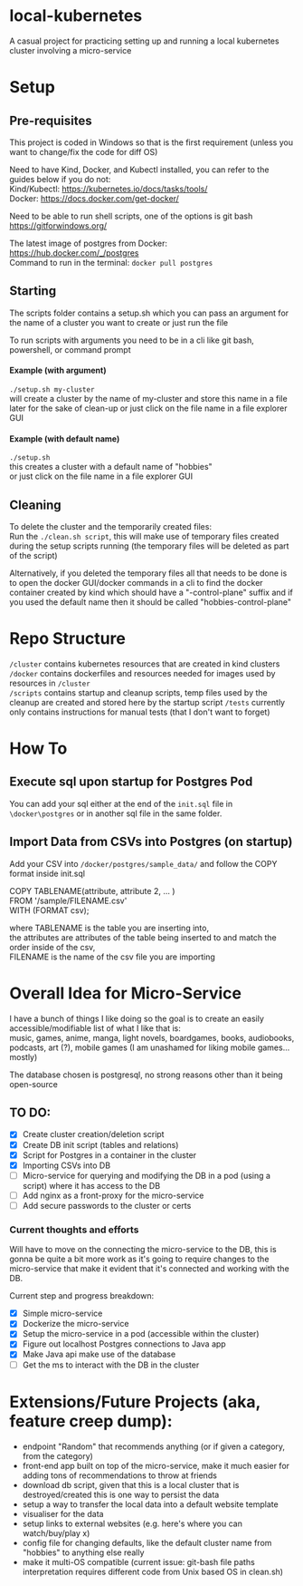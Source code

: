 # local-kubernetes
A casual project for practicing setting up and running a local kubernetes cluster involving a micro-service 

# Setup
## Pre-requisites
This project is coded in Windows so that is the first requirement (unless you want to change/fix the code for diff OS)

Need to have Kind, Docker, and Kubectl installed, you can refer to the guides below if you do not:  
Kind/Kubectl: https://kubernetes.io/docs/tasks/tools/  
Docker: https://docs.docker.com/get-docker/  

Need to be able to run shell scripts, one of the options is git bash
https://gitforwindows.org/  

The latest image of postgres from Docker: https://hub.docker.com/_/postgres  
Command to run in the terminal: ```docker pull postgres```

## Starting
The scripts folder contains a setup.sh which you can pass an argument for the name of a cluster you want to create or just run the file 

To run scripts with arguments you need to be in a cli like git bash, powershell, or command prompt

#### Example (with argument)
```./setup.sh my-cluster```  
will create a cluster by the name of my-cluster and store this name in a file later for the sake of clean-up
or just click on the file name in a file explorer GUI
#### Example (with default name)
```./setup.sh```   
this creates a cluster with a default name of "hobbies"  
or just click on the file name in a file explorer GUI
 
## Cleaning
To delete the cluster and the temporarily created files:  
Run the ```./clean.sh script```, this will make use of temporary files created during the setup scripts running (the temporary files will be deleted as part of the script) 

Alternatively, if you deleted the temporary files all that needs to be done is to open the docker GUI/docker commands in a cli to find the docker container created by kind which should have a "-control-plane" suffix and if you used the default name then it should be called "hobbies-control-plane"

# Repo Structure
```/cluster``` contains kubernetes resources that are created in kind clusters  
```/docker``` contains dockerfiles and resources needed for images used by resources in ```/cluster```   
```/scripts``` contains startup and cleanup scripts, temp files used by the cleanup are created and stored here by the startup script 
```/tests``` currently only contains instructions for manual tests (that I don't want to forget)  

# How To

## Execute sql upon startup for Postgres Pod
You can add your sql either at the end of the ```init.sql``` file in ```\docker\postgres``` or in another sql file in the same folder.


## Import Data from CSVs into Postgres (on startup)
Add your CSV into ```/docker/postgres/sample_data/``` and follow the COPY format inside init.sql

COPY TABLENAME(attribute, attribute 2, ... )  
FROM '/sample/FILENAME.csv'  
WITH (FORMAT csv);  

where 
TABLENAME is the table you are inserting into,  
the attributes are attributes of the table being inserted to and match the order inside of the csv,  
FILENAME is the name of the csv file you are importing

# Overall Idea for Micro-Service
I have a bunch of things I like doing so the goal is to create an easily accessible/modifiable list of what I like that is:  
music, games, anime, manga, light novels, boardgames, books, audiobooks, podcasts, art (?), mobile games (I am unashamed for liking mobile games... mostly) 

The database chosen is postgresql, no strong reasons other than it being open-source

## TO DO: 
- [x] Create cluster creation/deletion script 
- [x] Create DB init script (tables and relations)
- [x] Script for Postgres in a container in the cluster 
- [x] Importing CSVs into DB 
- [ ] Micro-service for querying and modifying the DB in a pod (using a script) where it has access to the DB 
- [ ] Add nginx as a front-proxy for the micro-service
- [ ] Add secure passwords to the cluster or certs

### Current thoughts and efforts 
Will have to move on the connecting the micro-service to the DB, this is gonna be quite a bit more work as it's going to require changes to the micro-service that make it evident that it's connected and working with the DB. 

Current step and progress breakdown:
- [x] Simple micro-service
- [x] Dockerize the micro-service
- [x] Setup the micro-service in a pod (accessible within the cluster)
- [x] Figure out localhost Postgres connections to Java app
- [x] Make Java api make use of the database
- [ ] Get the ms to interact with the DB in the cluster

# Extensions/Future Projects (aka, feature creep dump):
- endpoint "Random" that recommends anything (or if given a category, from the category)
- front-end app built on top of the micro-service, make it much easier for adding tons of recommendations to throw at friends
- download db script, given that this is a local cluster that is destroyed/created this is one way to persist the data
- setup a way to transfer the local data into a default website template
- visualiser for the data
- setup links to external websites (e.g. here's where you can watch/buy/play x)
- config file for changing defaults, like the default cluster name from "hobbies" to anything else really 
- make it multi-OS compatible (current issue: git-bash file paths interpretation requires different code from Unix based OS in clean.sh)